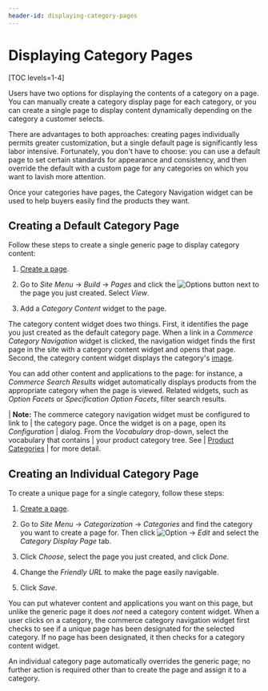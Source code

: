 ```yaml
---
header-id: displaying-category-pages
---
```


# Displaying Category Pages

[TOC levels=1-4]

Users have two options for displaying the contents of a category on a page. You
can manually create a category display page for each category, or you can create
a single page to display content dynamically depending on the category
a customer selects.

There are advantages to both approaches: creating pages individually permits
greater customization, but a single default page is significantly less labor
intensive. Fortunately, you don't have to choose: you can use a default page to
set certain standards for appearance and consistency, and then override the
default with a custom page for any categories on which you want to lavish more
attention.

Once your categories have pages, the Category Navigation widget can be used to
help buyers easily find the products they want.

## Creating a Default Category Page

Follow these steps to create a single generic page to display category content:

1.  [Create a page](/docs/7-1/user/-/knowledge_base/u/creating-and-managing-pages). 

2.  Go to *Site Menu* &rarr; *Build* &rarr; *Pages* and click the
    ![Options](../../images/icon-options.png) button next to the page you just
    created. Select *View*.

3.  Add a *Category Content* widget to the page.

The category content widget does two things. First, it identifies the page you
just created as the default category page. When a link in a *Commerce Category
Navigation* widget is clicked, the navigation widget finds the first page in the
site with a category content widget and opens that page. Second, the category
content widget displays the category's
[image](/web/commerce/documentation/-/knowledge_base/1-0/product-categories#images).

You can add other content and applications to the page: for instance,
a *Commerce Search Results* widget automatically displays products from the
appropriate category when the page is viewed. Related widgets, such as *Option
Facets* or *Specification Option Facets*, filter search results.

| **Note:** The commerce category navigation widget must be configured to link to
| the category page. Once the widget is on a page, open its *Configuration*
| dialog. From the *Vocabulary* drop-down, select the vocabulary that contains
| your product category tree. See
| [Product Categories](/web/commerce/documentation/-/knowledge_base/1-0/product-categories)
| for more detail.

## Creating an Individual Category Page

To create a unique page for a single category, follow these steps:

1.  [Create a page](/docs/7-1/user/-/knowledge_base/u/creating-and-managing-pages).

2.  Go to *Site Menu* &rarr; *Categorization* &rarr; *Categories* and find the
    category you want to create a page for. Then click
    ![Option](../../images/icon-app-options.png) &rarr; *Edit* and select the
    *Category Display Page* tab.

3.  Click *Choose*, select the page you just created, and click *Done*.

4.  Change the *Friendly URL* to make the page easily navigable.

5.  Click *Save*.

You can put whatever content and applications you want on this page, but unlike
the generic page it does *not* need a category content widget. When a user
clicks on a category, the commerce category navigation widget first checks to
see if a unique page has been designated for the selected category. If no page
has been designated, it then checks for a category content widget.

An individual category page automatically overrides the generic page; no further
action is required other than to create the page and assign it to a category.
